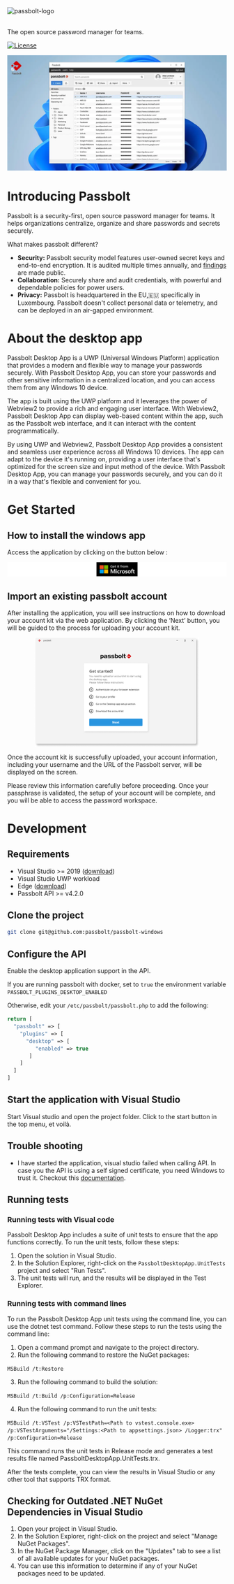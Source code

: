 <picture>
  <source media="(prefers-color-scheme: dark)" srcset="https://github.com/passbolt/passbolt_styleguide/blob/master/src/img/logo/logo_white.svg">
  <source media="(prefers-color-scheme: light)" srcset="https://github.com/passbolt/passbolt_styleguide/blob/master/src/img/logo/logo.svg">
  <img alt="passbolt-logo" src="https://github.com/passbolt/passbolt_styleguide/blob/master/src/img/logo/logo.svg">
</picture>
<br>
<br>

The open source password manager for teams.

[![License](https://img.shields.io/github/license/passbolt/passbolt)](LICENSE.txt)

[![Passbolt on the windows app](./images/Windows-app-1.webp)](LICENSE.txt)
<br>

# Introducing Passbolt

Passbolt is a security-first, open source password manager for teams. It helps organizations centralize, organize and share passwords and secrets securely.

What makes passbolt different?
- **Security:** Passbolt security model features user-owned secret keys and end-to-end encryption. It is audited multiple times annually, and [findings](https://help.passbolt.com/faq/security/code-review) are made public.
- **Collaboration:** Securely share and audit credentials, with powerful and dependable policies for power users.
- **Privacy:** Passbolt is headquartered in the EU,:european_union: specifically in Luxembourg. Passbolt doesn't collect personal data or telemetry, and can be deployed in an air-gapped environment.

# About the desktop app

Passbolt Desktop App is a UWP (Universal Windows Platform) application that provides a modern and flexible way to manage your passwords securely. With Passbolt Desktop App, you can store your passwords and other sensitive information in a centralized location, and you can access them from any Windows 10 device.

The app is built using the UWP platform and it leverages the power of Webview2 to provide a rich and engaging user interface. With Webview2, Passbolt Desktop App can display web-based content within the app, such as the Passbolt web interface, and it can interact with the content programmatically.

By using UWP and Webview2, Passbolt Desktop App provides a consistent and seamless user experience across all Windows 10 devices. The app can adapt to the device it's running on, providing a user interface that's optimized for the screen size and input method of the device. With Passbolt Desktop App, you can manage your passwords securely, and you can do it in a way that's flexible and convenient for you.

# Get Started

## How to install the windows app

Access the application by clicking on the button below : 

<a href="https://apps.microsoft.com/detail/9PFXS2WVKVPB">![Download passbolt from the Windows store](./images/Windows-store-button-V2.png)</a>


## Import an existing passbolt account

After installing the application, you will see instructions on how to download your account kit via the web application. By clicking the ‘Next’ button, you will be guided to the process for uploading your account kit.

<div style="text-align: center;">
  <img src="./images/desktop-app-get-started.webp" alt="How to export the account kit" style="display: block; margin: 0 auto; width: 75%;">
</div>

Once the account kit is successfully uploaded, your account information, including your username and the URL of the Passbolt server, will be displayed on the screen.

Please review this information carefully before proceeding. Once your passphrase is validated, the setup of your account will be complete, and you will be able to access the password workspace.



# Development

## Requirements
- Visual Studio >= 2019 ([download](https://visualstudio.microsoft.com/downloads/))
- Visual Studio UWP workload
- Edge ([download](https://developer.microsoft.com/en-us/microsoft-edge/webview2/))
- Passbolt API >= v4.2.0

## Clone the project 

```bash
git clone git@github.com:passbolt/passbolt-windows
```

## Configure the API

Enable the desktop application support in the API.

If you are running passbolt with docker, set to `true` the environment variable `PASSBOLT_PLUGINS_DESKTOP_ENABLED`

Otherwise, edit your `/etc/passbolt/passbolt.php` to add the following:
```php
return [
  "passbolt" => [
    "plugins" => [
      "desktop" => [
         "enabled" => true
       ]
    ]
  ]
]
```

## Start the application with Visual Studio

Start Visual studio and open the project folder.
Click to the start button in the top menu, et voilà.

## Trouble shooting
- I have started the application, visual studio failed when calling API.
 In case you the API is using a self signed certificate, you need Windows to trust it. Checkout this [documentation](https://learn.microsoft.com/en-us/skype-sdk/sdn/articles/installing-the-trusted-root-certificate).

## Running tests

### Running tests with Visual code

Passbolt Desktop App includes a suite of unit tests to ensure that the app functions correctly. To run the unit tests, follow these steps:

1. Open the solution in Visual Studio.
2. In the Solution Explorer, right-click on the `PassboltDesktopApp.UnitTests` project and select "Run Tests".
3. The unit tests will run, and the results will be displayed in the Test Explorer.

### Running tests with command lines

To run the Passbolt Desktop App unit tests using the command line, you can use the dotnet test command. Follow these steps to run the tests using the command line:

1. Open a command prompt and navigate to the project directory.
2. Run the following command to restore the NuGet packages:

``MSBuild /t:Restore``

3. Run the following command to build the solution:

``MSBuild /t:Build /p:Configuration=Release``

4. Run the following command to run the unit tests:

``MSBuild /t:VSTest /p:VSTestPath=<Path to vstest.console.exe> /p:VSTestArguments="/Settings:<Path to appsettings.json> /Logger:trx" /p:Configuration=Release``

This command runs the unit tests in Release mode and generates a test results file named PassboltDesktopApp.UnitTests.trx.

After the tests complete, you can view the results in Visual Studio or any other tool that supports TRX format.

## Checking for Outdated .NET NuGet Dependencies in Visual Studio
1. Open your project in Visual Studio.
2. In the Solution Explorer, right-click on the project and select "Manage NuGet Packages".
3. In the NuGet Package Manager, click on the "Updates" tab to see a list of all available updates for your NuGet packages.
4. You can use this information to determine if any of your NuGet packages need to be updated.
